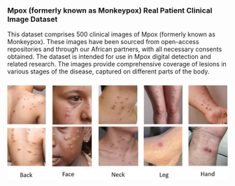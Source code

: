 ### Mpox (formerly known as Monkeypox) Real Patient Clinical Image Dataset

This dataset comprises 500 clinical images of Mpox (formerly known as Monkeypox). These images have been sourced from open-access repositories and through our African partners, with all necessary consents obtained. The dataset is intended for use in Mpox digital detection and related research. The images provide comprehensive coverage of lesions in various stages of the disease, captured on different parts of the body.

![Alt text for image](https://github.com/janithaDassanayake/dummyimages/blob/main/gitimage1.jpg?raw=true)
